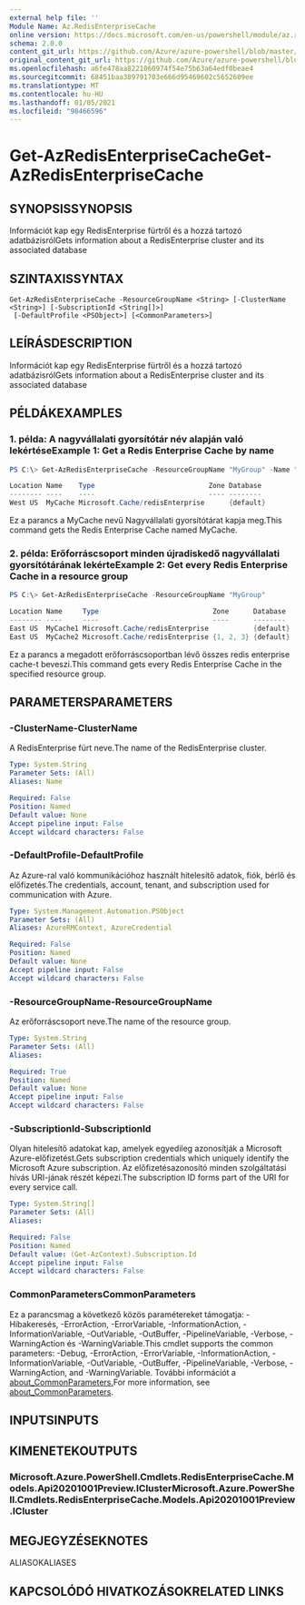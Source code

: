 ```yaml
---
external help file: ''
Module Name: Az.RedisEnterpriseCache
online version: https://docs.microsoft.com/en-us/powershell/module/az.redisenterprisecache/get-azredisenterprisecache
schema: 2.0.0
content_git_url: https://github.com/Azure/azure-powershell/blob/master/src/RedisEnterpriseCache/help/Get-AzRedisEnterpriseCache.md
original_content_git_url: https://github.com/Azure/azure-powershell/blob/master/src/RedisEnterpriseCache/help/Get-AzRedisEnterpriseCache.md
ms.openlocfilehash: a6fe478aa8221060974f54e75b63a64edf0beae4
ms.sourcegitcommit: 68451baa389791703e666d95469602c5652609ee
ms.translationtype: MT
ms.contentlocale: hu-HU
ms.lasthandoff: 01/05/2021
ms.locfileid: "98466596"
---
```

# <span data-ttu-id="a5d44-101">Get-AzRedisEnterpriseCache</span><span class="sxs-lookup"><span data-stu-id="a5d44-101">Get-AzRedisEnterpriseCache</span></span>

## <span data-ttu-id="a5d44-102">SYNOPSIS</span><span class="sxs-lookup"><span data-stu-id="a5d44-102">SYNOPSIS</span></span>
<span data-ttu-id="a5d44-103">Információt kap egy RedisEnterprise fürtről és a hozzá tartozó adatbázisról</span><span class="sxs-lookup"><span data-stu-id="a5d44-103">Gets information about a RedisEnterprise cluster and its associated database</span></span>

## <span data-ttu-id="a5d44-104">SZINTAXIS</span><span class="sxs-lookup"><span data-stu-id="a5d44-104">SYNTAX</span></span>

```
Get-AzRedisEnterpriseCache -ResourceGroupName <String> [-ClusterName <String>] [-SubscriptionId <String[]>]
 [-DefaultProfile <PSObject>] [<CommonParameters>]
```

## <span data-ttu-id="a5d44-105">LEÍRÁS</span><span class="sxs-lookup"><span data-stu-id="a5d44-105">DESCRIPTION</span></span>
<span data-ttu-id="a5d44-106">Információt kap egy RedisEnterprise fürtről és a hozzá tartozó adatbázisról</span><span class="sxs-lookup"><span data-stu-id="a5d44-106">Gets information about a RedisEnterprise cluster and its associated database</span></span>

## <span data-ttu-id="a5d44-107">PÉLDÁK</span><span class="sxs-lookup"><span data-stu-id="a5d44-107">EXAMPLES</span></span>

### <span data-ttu-id="a5d44-108">1. példa: A nagyvállalati gyorsítótár név alapján való lekértése</span><span class="sxs-lookup"><span data-stu-id="a5d44-108">Example 1: Get a Redis Enterprise Cache by name</span></span>
```powershell
PS C:\> Get-AzRedisEnterpriseCache -ResourceGroupName "MyGroup" -Name "MyCache"

Location Name    Type                            Zone Database
-------- ----    ----                            ---- --------
West US  MyCache Microsoft.Cache/redisEnterprise      {default}

```

<span data-ttu-id="a5d44-109">Ez a parancs a MyCache nevű Nagyvállalati gyorsítótárat kapja meg.</span><span class="sxs-lookup"><span data-stu-id="a5d44-109">This command gets the Redis Enterprise Cache named MyCache.</span></span>

### <span data-ttu-id="a5d44-110">2. példa: Erőforráscsoport minden újradiskedő nagyvállalati gyorsítótárának lekérte</span><span class="sxs-lookup"><span data-stu-id="a5d44-110">Example 2: Get every Redis Enterprise Cache in a resource group</span></span>
```powershell
PS C:\> Get-AzRedisEnterpriseCache -ResourceGroupName "MyGroup"

Location Name     Type                            Zone      Database
-------- ----     ----                            ----      --------
East US  MyCache1 Microsoft.Cache/redisEnterprise           {default}
East US  MyCache2 Microsoft.Cache/redisEnterprise {1, 2, 3} {default}

```

<span data-ttu-id="a5d44-111">Ez a parancs a megadott erőforráscsoportban lévő összes redis enterprise cache-t beveszi.</span><span class="sxs-lookup"><span data-stu-id="a5d44-111">This command gets every Redis Enterprise Cache in the specified resource group.</span></span>

## <span data-ttu-id="a5d44-112">PARAMETERS</span><span class="sxs-lookup"><span data-stu-id="a5d44-112">PARAMETERS</span></span>

### <span data-ttu-id="a5d44-113">-ClusterName</span><span class="sxs-lookup"><span data-stu-id="a5d44-113">-ClusterName</span></span>
<span data-ttu-id="a5d44-114">A RedisEnterprise fürt neve.</span><span class="sxs-lookup"><span data-stu-id="a5d44-114">The name of the RedisEnterprise cluster.</span></span>

```yaml
Type: System.String
Parameter Sets: (All)
Aliases: Name

Required: False
Position: Named
Default value: None
Accept pipeline input: False
Accept wildcard characters: False
```

### <span data-ttu-id="a5d44-115">-DefaultProfile</span><span class="sxs-lookup"><span data-stu-id="a5d44-115">-DefaultProfile</span></span>
<span data-ttu-id="a5d44-116">Az Azure-ral való kommunikációhoz használt hitelesítő adatok, fiók, bérlő és előfizetés.</span><span class="sxs-lookup"><span data-stu-id="a5d44-116">The credentials, account, tenant, and subscription used for communication with Azure.</span></span>

```yaml
Type: System.Management.Automation.PSObject
Parameter Sets: (All)
Aliases: AzureRMContext, AzureCredential

Required: False
Position: Named
Default value: None
Accept pipeline input: False
Accept wildcard characters: False
```

### <span data-ttu-id="a5d44-117">-ResourceGroupName</span><span class="sxs-lookup"><span data-stu-id="a5d44-117">-ResourceGroupName</span></span>
<span data-ttu-id="a5d44-118">Az erőforráscsoport neve.</span><span class="sxs-lookup"><span data-stu-id="a5d44-118">The name of the resource group.</span></span>

```yaml
Type: System.String
Parameter Sets: (All)
Aliases:

Required: True
Position: Named
Default value: None
Accept pipeline input: False
Accept wildcard characters: False
```

### <span data-ttu-id="a5d44-119">-SubscriptionId</span><span class="sxs-lookup"><span data-stu-id="a5d44-119">-SubscriptionId</span></span>
<span data-ttu-id="a5d44-120">Olyan hitelesítő adatokat kap, amelyek egyedileg azonosítják a Microsoft Azure-előfizetést.</span><span class="sxs-lookup"><span data-stu-id="a5d44-120">Gets subscription credentials which uniquely identify the Microsoft Azure subscription.</span></span>
<span data-ttu-id="a5d44-121">Az előfizetésazonosító minden szolgáltatási hívás URI-jának részét képezi.</span><span class="sxs-lookup"><span data-stu-id="a5d44-121">The subscription ID forms part of the URI for every service call.</span></span>

```yaml
Type: System.String[]
Parameter Sets: (All)
Aliases:

Required: False
Position: Named
Default value: (Get-AzContext).Subscription.Id
Accept pipeline input: False
Accept wildcard characters: False
```

### <span data-ttu-id="a5d44-122">CommonParameters</span><span class="sxs-lookup"><span data-stu-id="a5d44-122">CommonParameters</span></span>
<span data-ttu-id="a5d44-123">Ez a parancsmag a következő közös paramétereket támogatja: -Hibakeresés, -ErrorAction, -ErrorVariable, -InformationAction, -InformationVariable, -OutVariable, -OutBuffer, -PipelineVariable, -Verbose, -WarningAction és -WarningVariable.</span><span class="sxs-lookup"><span data-stu-id="a5d44-123">This cmdlet supports the common parameters: -Debug, -ErrorAction, -ErrorVariable, -InformationAction, -InformationVariable, -OutVariable, -OutBuffer, -PipelineVariable, -Verbose, -WarningAction, and -WarningVariable.</span></span> <span data-ttu-id="a5d44-124">További információt a [about_CommonParameters.](http://go.microsoft.com/fwlink/?LinkID=113216)</span><span class="sxs-lookup"><span data-stu-id="a5d44-124">For more information, see [about_CommonParameters](http://go.microsoft.com/fwlink/?LinkID=113216).</span></span>

## <span data-ttu-id="a5d44-125">INPUTS</span><span class="sxs-lookup"><span data-stu-id="a5d44-125">INPUTS</span></span>

## <span data-ttu-id="a5d44-126">KIMENETEK</span><span class="sxs-lookup"><span data-stu-id="a5d44-126">OUTPUTS</span></span>

### <span data-ttu-id="a5d44-127">Microsoft.Azure.PowerShell.Cmdlets.RedisEnterpriseCache.Models.Api20201001Preview.ICluster</span><span class="sxs-lookup"><span data-stu-id="a5d44-127">Microsoft.Azure.PowerShell.Cmdlets.RedisEnterpriseCache.Models.Api20201001Preview.ICluster</span></span>

## <span data-ttu-id="a5d44-128">MEGJEGYZÉSEK</span><span class="sxs-lookup"><span data-stu-id="a5d44-128">NOTES</span></span>

<span data-ttu-id="a5d44-129">ALIASOK</span><span class="sxs-lookup"><span data-stu-id="a5d44-129">ALIASES</span></span>

## <span data-ttu-id="a5d44-130">KAPCSOLÓDÓ HIVATKOZÁSOK</span><span class="sxs-lookup"><span data-stu-id="a5d44-130">RELATED LINKS</span></span>

